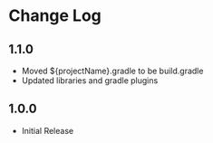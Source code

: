 # Change Log

## 1.1.0
* Moved ${projectName}.gradle to be build.gradle
* Updated libraries and gradle plugins

## 1.0.0
* Initial Release